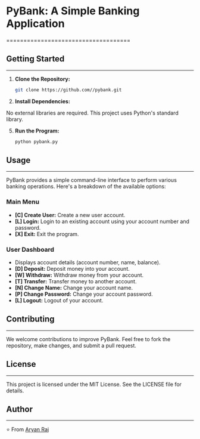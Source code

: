 # PyBank: A Simple Banking Application
====================================

## Getting Started
---------------

1.  **Clone the Repository:**

    ```bash
    git clone https://github.com//pybank.git
    ```

3.  **Install Dependencies:**

No external libraries are required. This project uses Python's standard library.

5.  **Run the Program:**

    ```bash
    python pybank.py
    ```

## Usage
-----

PyBank provides a simple command-line interface to perform various banking operations. Here's a breakdown of the available options:

### Main Menu

*   **\[C\] Create User:** Create a new user account.
*   **\[L\] Login:** Login to an existing account using your account number and password.
*   **\[X\] Exit:** Exit the program.

### User Dashboard

*   Displays account details (account number, name, balance).
*   **\[D\] Deposit:** Deposit money into your account.
*   **\[W\] Withdraw:** Withdraw money from your account.
*   **\[T\] Transfer:** Transfer money to another account.
*   **\[N\] Change Name:** Change your account name.
*   **\[P\] Change Password:** Change your account password.
*   **\[L\] Logout:** Logout of your account.

## Contributing
------------

We welcome contributions to improve PyBank. Feel free to fork the repository, make changes, and submit a pull request.

## License
-------

This project is licensed under the MIT License. See the LICENSE file for details.

## Author
------

⭐️ From [Aryan Raj](https://github.com/dev-aryan-com)

